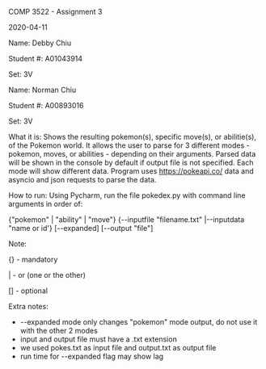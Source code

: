 COMP 3522 - Assignment 3

2020-04-11

Name: Debby Chiu

Student #: A01043914

Set: 3V

Name: Norman Chiu

Student #: A00893016

Set: 3V

What it is: Shows the resulting pokemon(s), specific move(s), or abilitie(s), of the Pokemon world. It allows the user to parse for 3 different modes - pokemon, moves, or abilities - depending on their arguments. Parsed data will be shown in the console by default if output file is not specified. Each mode will show different data. Program uses https://pokeapi.co/ data and asyncio and json requests to parse the data.

How to run: Using Pycharm, run the file pokedex.py with command line arguments in order of:

  {"pokemon" | "ability" | "move"} {--inputfile "filename.txt" |--inputdata "name or id'} [--expanded] [--output "file"]

Note:

{} - mandatory

| - or (one or the other)

[] - optional


Extra notes:
- --expanded mode only changes "pokemon" mode output, do not use it with the other 2 modes
- input and output file must have a .txt extension
- we used pokes.txt as input file and output.txt as output file
- run time for --expanded flag may show lag
